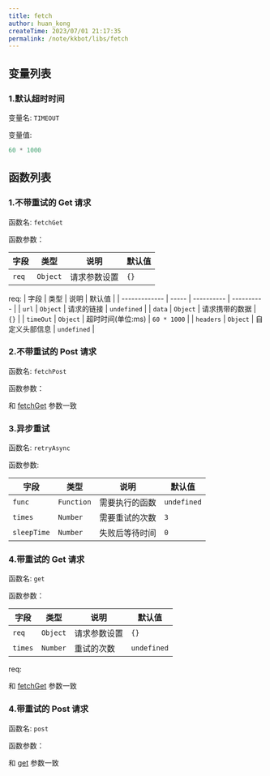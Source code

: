 ```yaml
---
title: fetch
author: huan_kong
createTime: 2023/07/01 21:17:35
permalink: /note/kkbot/libs/fetch
---
```


## 变量列表

### 1.默认超时时间

变量名: `TIMEOUT`

变量值:

```javascript
60 * 1000
```

## 函数列表

### 1.不带重试的 Get 请求

函数名: `fetchGet`

函数参数：

| 字段  | 类型     | 说明         | 默认值 |
| ----- | -------- | ------------ | ------ |
| `req` | `Object` | 请求参数设置 | `{}`   |

req:
| 字段 | 类型 | 说明 | 默认值 |
| ------------- | ----- | ---------- | ---------- |
| `url` | `Object` | 请求的链接 | `undefined` |
| `data` | `Object` | 请求携带的数据 | `{}` |
| `timeOut` | `Object` | 超时时间(单位:ms) | `60 * 1000` |
| `headers` | `Object` | 自定义头部信息 | `undefined` |

### 2.不带重试的 Post 请求

函数名: `fetchPost`

函数参数：

和 [fetchGet](#_1-不带重试的get请求) 参数一致

### 3.异步重试

函数名: `retryAsync`

函数参数:

| 字段        | 类型       | 说明           | 默认值      |
| ----------- | ---------- | -------------- | ----------- |
| `func`      | `Function` | 需要执行的函数 | `undefined` |
| `times`     | `Number`   | 需要重试的次数 | `3`         |
| `sleepTime` | `Number`   | 失败后等待时间 | `0`         |

### 4.带重试的 Get 请求

函数名: `get`

函数参数：

| 字段    | 类型     | 说明         | 默认值      |
| ------- | -------- | ------------ | ----------- |
| `req`   | `Object` | 请求参数设置 | `{}`        |
| `times` | `Number` | 重试的次数   | `undefined` |

req:

和 [fetchGet](#_1-不带重试的get请求) 参数一致

### 4.带重试的 Post 请求

函数名: `post`

函数参数：

和 [get](#_4-带重试的get请求) 参数一致
